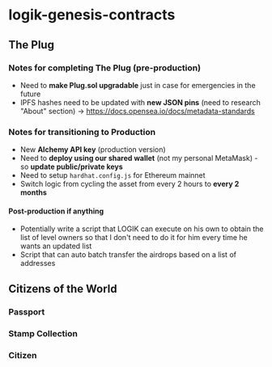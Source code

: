 # logik-genesis-contracts

## The Plug 

### Notes for completing The Plug (pre-production)
- Need to **make Plug.sol upgradable** just in case for emergencies in the future
- IPFS hashes need to be updated with **new JSON pins** (need to research "About" section)
  -> https://docs.opensea.io/docs/metadata-standards

### Notes for transitioning to Production
- New **Alchemy API key** (production version)
- Need to **deploy using our shared wallet** (not my personal MetaMask) - 
  so **update public/private keys**
- Need to setup `hardhat.config.js` for Ethereum mainnet 
- Switch logic from cycling the asset from every 2 hours to **every 2 months**

#### Post-production if anything
- Potentially write a script that LOGIK can execute on his own to obtain the list of
  level owners so that I don't need to do it for him every time he wants an updated list
- Script that can auto batch transfer the airdrops based on a list of addresses


## Citizens of the World

### Passport

### Stamp Collection

### Citizen
